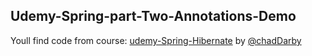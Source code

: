 ## Udemy-Spring-part-Two-Annotations-Demo
Youll find code from course: [udemy-Spring-Hibernate](https://www.udemy.com/course/spring-hibernate-tutorial) by [@chadDarby](https://www.udemy.com/user/chaddarby2/)

